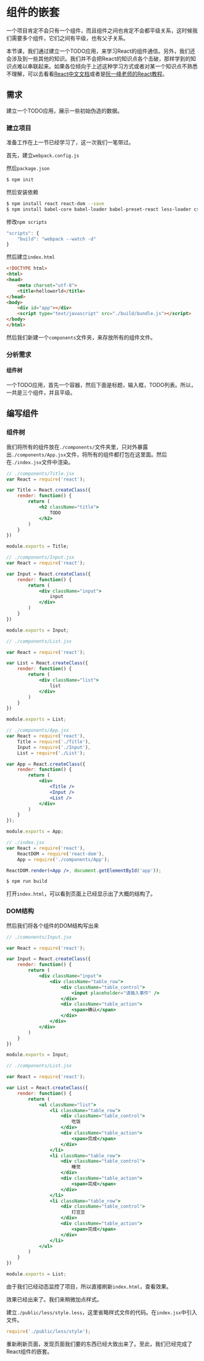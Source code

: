 # 组件的嵌套

一个项目肯定不会只有一个组件，而且组件之间也肯定不会都平级关系，这时候我们需要多个组件，它们之间有平级，也有父子关系。

本节课，我们通过建立一个TODO应用，来学习React的组件通信。另外，我们还会涉及到一些其他的知识。我们并不会把React的知识点各个击破，那样学到的知识点难以串联起来。如果各位倾向于上述这种学习方式或者对某一个知识点不熟悉不理解，可以去看看[React中文文档](http://reactjs.cn/react/docs/getting-started.html)或者是[阮一峰老师的React教程](http://www.ruanyifeng.com/blog/2015/03/react.html)。

## 需求

建立一个TODO应用，展示一些初始伪造的数据。

### 建立项目

准备工作在上一节已经学习了，这一次我们一笔带过。

首先，建立`webpack.config.js`

然后`package.json`

``` sh
$ npm init
```

然后安装依赖
``` sh
$ npm install react react-dom --save
$ npm install babel-core babel-loader babel-preset-react less-loader css-loader style-loader less url-loader --save-dev
```

修改`npm scripts`
``` js
"scripts": {
	"build": "webpack --watch -d"
}
```

然后建立`index.html`
``` html
<!DOCTYPE html>
<html>
<head>
	<meta charset="utf-8">
	<title>helloworld</title>
</head>
<body>
	<div id="app"></div>
	<script type="text/javascript" src="./build/bundle.js"></script>
</body>
</html>
```

然后我们新建一个`components`文件夹，来存放所有的组件文件。

### 分析需求

#### 组件树

一个TODO应用，首先一个容器，然后下面是标题，输入框，TODO列表。所以，一共是三个组件，并且平级。

## 编写组件

### 组件树

我们将所有的组件放在`./components/`文件夹里，只对外暴露出`./components/App.jsx`文件，将所有的组件都打包在这里面。然后在`./index.jsx`文件中渲染。

``` jsx
// ./components/Title.jsx
var React = require('react');

var Title = React.createClass({
	render: function() {
		return (
			<h2 className="title">
				TODO
			</h2>	
		)
	}
})

module.exports = Title;
```

``` jsx
// ./components/Input.jsx
var React = require('react');

var Input = React.createClass({
	render: function() {
		return (
			<div className="input">
				input
			</div>	
		)
	}
})

module.exports = Input;
```

``` jsx
// ./components/List.jsx

var React = require('react');

var List = React.createClass({
	render: function() {
		return (
			<div className="list">
				list
			</div>	
		)
	}
})

module.exports = List;
```

``` jsx
// ./components/App.jsx
var React = require('react'),
	Title = require('./Title'),
	Input = require('./Input'),
	List = require('./List');

var App = React.createClass({
	render: function() {
		return (
			<div>
				<Title />
				<Input />
				<List />
			</div>	
		)
	}
});

module.exports = App;
```

``` jsx
// ./index.jsx
var React = require('react'),
	ReactDOM = require('react-dom'),
	App = require('./components/App');

ReactDOM.render(<App />, document.getElementById('app'));
```

``` sh
$ npm run build
```
 
打开`index.html`，可以看到页面上已经显示出了大概的结构了。

### DOM结构

然后我们将各个组件的DOM结构写出来

``` jsx
// ./comonents/Input.jsx

var React = require('react');

var Input = React.createClass({
	render: function() {
		return (
			<div className="input">
				<div className="table_row">
					<div className="table_control">
						<input placeholder="请输入事件" />
					</div>
					<div className="table_action">
						<span>确认</span>
					</div>
				</div>
			</div>	
		)
	}
})

module.exports = Input;
```

``` jsx
// ./components/List.jsx

var React = require('react');

var List = React.createClass({
	render: function() {
		return (
			<ul className="list">
				<li className="table_row">
					<div className="table_control">
						吃饭
					</div>
					<div className="table_action">
						<span>完成</span>
					</div>
				</li>
				<li className="table_row">
					<div className="table_control">
						睡觉
					</div>
					<div className="table_action">
						<span>完成</span>
					</div>
				</li>
				<li className="table_row">
					<div className="table_control">
						打豆豆
					</div>
					<div className="table_action">
						<span>完成</span>
					</div>
				</li>
			</ul>	
		)
	}
})

module.exports = List;
```

由于我们已经动态监控了项目，所以直接刷新`index.html`，查看效果。

效果已经出来了。我们来稍微加点样式。

建立`./public/less/style.less`，这里省略样式文件的代码。在`index.jsx`中引入文件。

``` jsx
require('./public/less/style');
```

重新刷新页面，发现页面我们要的东西已经大致出来了。至此，我们已经完成了React组件的嵌套。
